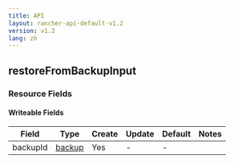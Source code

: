 ```yaml
---
title: API
layout: rancher-api-default-v1.2
version: v1.2
lang: zh
---
```


## restoreFromBackupInput



### Resource Fields

#### Writeable Fields

Field | Type | Create | Update | Default | Notes
---|---|---|---|---|---
backupId | [backup]({{site.baseurl}}/rancher/{{page.version}}/{{page.lang}}/api/api-resources/backup/) | Yes | - | - | 



<br>
